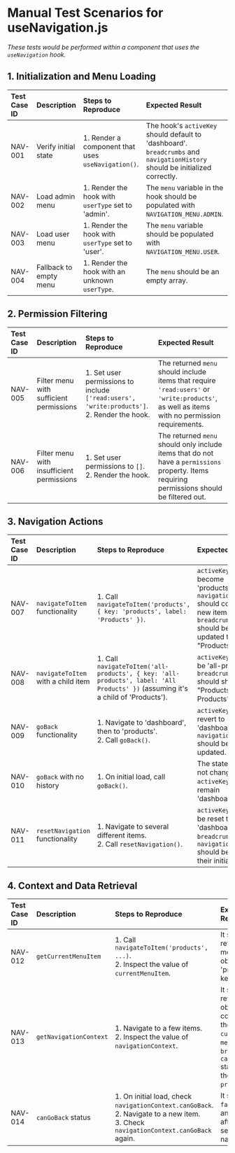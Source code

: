 # Manual Test Scenarios for useNavigation.js

*These tests would be performed within a component that uses the `useNavigation` hook.*

## 1. Initialization and Menu Loading

| Test Case ID | Description | Steps to Reproduce | Expected Result |
| :--- | :--- | :--- | :--- |
| NAV-001 | Verify initial state | 1. Render a component that uses `useNavigation()`. | The hook's `activeKey` should default to 'dashboard'. `breadcrumbs` and `navigationHistory` should be initialized correctly. |
| NAV-002 | Load admin menu | 1. Render the hook with `userType` set to 'admin'. | The `menu` variable in the hook should be populated with `NAVIGATION_MENU.ADMIN`. |
| NAV-003 | Load user menu | 1. Render the hook with `userType` set to 'user'. | The `menu` variable should be populated with `NAVIGATION_MENU.USER`. |
| NAV-004 | Fallback to empty menu | 1. Render the hook with an unknown `userType`. | The `menu` should be an empty array. |

## 2. Permission Filtering

| Test Case ID | Description | Steps to Reproduce | Expected Result |
| :--- | :--- | :--- | :--- |
| NAV-005 | Filter menu with sufficient permissions | 1. Set user permissions to include `['read:users', 'write:products']`. <br> 2. Render the hook. | The returned `menu` should include items that require `'read:users'` or `'write:products'`, as well as items with no permission requirements. |
| NAV-006 | Filter menu with insufficient permissions | 1. Set user permissions to `[]`. <br> 2. Render the hook. | The returned `menu` should only include items that do not have a `permissions` property. Items requiring permissions should be filtered out. |

## 3. Navigation Actions

| Test Case ID | Description | Steps to Reproduce | Expected Result |
| :--- | :--- | :--- | :--- |
| NAV-007 | `navigateToItem` functionality | 1. Call `navigateToItem('products', { key: 'products', label: 'Products' })`. | `activeKey` should become 'products'. `navigationHistory` should contain the new item. `breadcrumbs` should be updated to show "Products". |
| NAV-008 | `navigateToItem` with a child item | 1. Call `navigateToItem('all-products', { key: 'all-products', label: 'All Products' })` (assuming it's a child of 'Products'). | `activeKey` should be 'all-products'. `breadcrumbs` should show "Products / All Products". |
| NAV-009 | `goBack` functionality | 1. Navigate to 'dashboard', then to 'products'. <br> 2. Call `goBack()`. | `activeKey` should revert to 'dashboard'. `navigationHistory` should be updated. |
| NAV-010 | `goBack` with no history | 1. On initial load, call `goBack()`. | The state should not change. `activeKey` should remain 'dashboard'. |
| NAV-011 | `resetNavigation` functionality | 1. Navigate to several different items. <br> 2. Call `resetNavigation()`. | `activeKey` should be reset to 'dashboard'. `breadcrumbs` and `navigationHistory` should be reset to their initial state. |

## 4. Context and Data Retrieval

| Test Case ID | Description | Steps to Reproduce | Expected Result |
| :--- | :--- | :--- | :--- |
| NAV-012 | `getCurrentMenuItem` | 1. Call `navigateToItem('products', ...)`. <br> 2. Inspect the value of `currentMenuItem`. | It should return the full menu item object for the 'products' key. |
| NAV-013 | `getNavigationContext` | 1. Navigate to a few items. <br> 2. Inspect the value of `navigationContext`. | It should return an object containing the correct `currentItem`, `menu`, `breadcrumbs`, `canGoBack` status, and the `previousItem`. |
| NAV-014 | `canGoBack` status | 1. On initial load, check `navigationContext.canGoBack`. <br> 2. Navigate to a new item. <br> 3. Check `navigationContext.canGoBack` again. | It should be `false` initially, and `true` after the second navigation. |